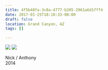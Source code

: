 ```yaml
---
title: 4f5b48fa-3c8a-4777-b205-2961a6d1fff4
date: 2017-01-25T18:18:33-08:00
draft: false
location: Grand Canyon, AZ
tags: []

---
```




![](https://d17enza3bfujl8.cloudfront.net/22410006.jpg)
![](https://d17enza3bfujl8.cloudfront.net/22410007.jpg)

Nick / Anthony<br>
2014


